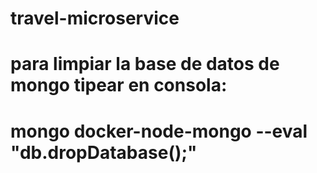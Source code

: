 # travel-microservice
# para limpiar la base de datos de mongo tipear en consola: 
# mongo docker-node-mongo --eval "db.dropDatabase();"